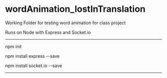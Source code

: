 # wordAnimation_lostInTranslation

Working Folder for testing word animation for class project

Runs on Node with Express and Socket.io

--------

npm init

npm install express --save

npm install socket.io --save

--------
